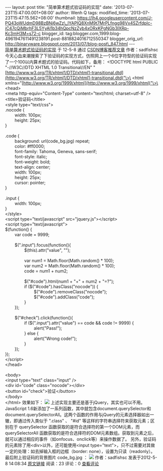 --- layout: post title: "简单算术题式验证码的实现" date:
'2013-07-23T15:47:00.001+08:00' author: Wenh Q tags: modified\_time:
'2013-07-23T15:47:15.562+08:00' thumbnail:
https://lh4.googleusercontent.com/J-PQ43oWUdmD98BzBNj6wZz\_lYAPIQ8XnM9t7MrPLfngg98Vx4SZrfdpIc-iC47cQiMbrhF3L5YyAl1b34hQpcNzZyb4xORxKPgNGb3IXRp-Kc3mH3M=s72-c
blogger\_id:
tag:blogger.com,1999:blog-4961947611491238191.post-8818824016712550347
blogger\_orig\_url:
http://binaryware.blogspot.com/2013/07/blog-post\_847.html ---
[\
简单算术题式验证码的实现](http://blog.csdn.net/sadfishsc/article/details/7545972)
于 12-5-8 通过 [CSDN博客推荐文章](http://blog.csdn.net/) 作者：sadfishsc
今天心血来潮搜索了下验证码的实现方式，仿照网上一个6位字符型的验证码实现了一个100以内算术题式的验证码。代码如下，备用：
\<!DOCTYPE html PUBLIC "-//W3C//DTD XHTML 1.0 Transitional//EN"
"[http://www.w3.org/TR/xhtml1/DTD/xhtml1-transitional.dtd](http://www.w3.org/TR/xhtml1/DTD/xhtml1-transitional.dtd)"\>\
\<html
xmlns="[http://www.w3.org/1999/xhtml](http://www.w3.org/1999/xhtml)"\>\
\<head\>\
\<meta http-equiv="Content-Type" content="text/html; charset=utf-8" /\>\
\<title\>验证码\</title\>\
\<style type="text/css"\>\
.nocode {\
        width: 100px;\
        height: 25px;\
}\
\
.code {\
        background: url(code\_bg.jpg) repeat;\
        color: \#ff0000;\
        font-family: Tahoma, Geneva, sans-serif;\
        font-style: italic;\
        font-weight: bold;\
        text-align: center;\
        width: 100px;\
        height: 25px;\
        cursor: pointer;\
}\
\
.input {\
        width: 100px;\
}\
\</style\>\
\<script type="text/javascript" src="jquery.js"\>\</script\>\
\<script type="text/javascript"\>\
\$(function() {\
        var code = 9999;\
       \
        \$(".input").focus(function(){\
                \$(this).attr("value", "");\
               \
                var num1 = Math.floor(Math.random() \* 100);\
                var num2 = Math.floor(Math.random() \* 100);\
                code = num1 + num2;\
               \
                \$("\#code").html(num1 + "+" + num2 + "=?");\
                if (\$("\#code").hasClass("nocode")) {\
                        \$("\#code").removeClass("nocode");\
                        \$("\#code").addClass("code");\
                }\
        });\
       \
        \$("\#check").click(function(){\
                if (\$(".input").attr("value") == code && code != 9999)
{\
                        alert("Pass!");\
                } else {\
                        alert("Wrong code!");\
                }\
        });\
});\
\</script\>\
\</head\>\
\
\<body\>\
\<input type="text" class="input" /\>\
\<div id="code" class="nocode"\>\</div\>\
\<button id="check"\>验证\</button\>\
\</body\>\
\</html\>
效果如下：
![](https://lh4.googleusercontent.com/J-PQ43oWUdmD98BzBNj6wZz_lYAPIQ8XnM9t7MrPLfngg98Vx4SZrfdpIc-iC47cQiMbrhF3L5YyAl1b34hQpcNzZyb4xORxKPgNGb3IXRp-Kc3mH3M)
上述实现主要还是基于jQuery，其实也可以不用。JavaScript
1.6新添加了一系列函数，其中就包含document.querySelector和document.querySelectorAll。这两个函数的作用与jQuery的元素选择器如出一辙，即通过传入类似于
".class" 、 "\#id"
等这样的字符串选择符来获取元素；区别在于 querySelector
函数获取的是符合选择符的第一个DOM元素，而 querySelectorAll
函数获取的是符合选择符的DOM元素数组。获取到元素之后，就可以通过相应的事件（如onfocus、onclick等）来操作数据了。
另外，验证码的元素除了用\<div\>以外，还可能使用\<input
type="text"\>，只不过需要对其做一定的处理：如去掉输入框的边框（border:
none），设置为只读（readonly）。
最后附上验证码的背景图片 code\_bg.jpg ：
![](https://lh3.googleusercontent.com/YuSNmQ4E8eG7TmInR2PPIVOi91aw51gmO6iS3CeCbgSSQGD9MoRHzgDRS7SbxZhzSQY8IYbEUMloDLrIUQI5biRLYD0i4KD2hAGMdTMX4PdunxyxFyw)
作者：sadfishsc 发表于2012-5-8 14:08:34
[原文链接](http://blog.csdn.net/sadfishsc/article/details/7545972)
阅读：23 评论：0
[查看评论](http://blog.csdn.net/sadfishsc/article/details/7545972#comments)
